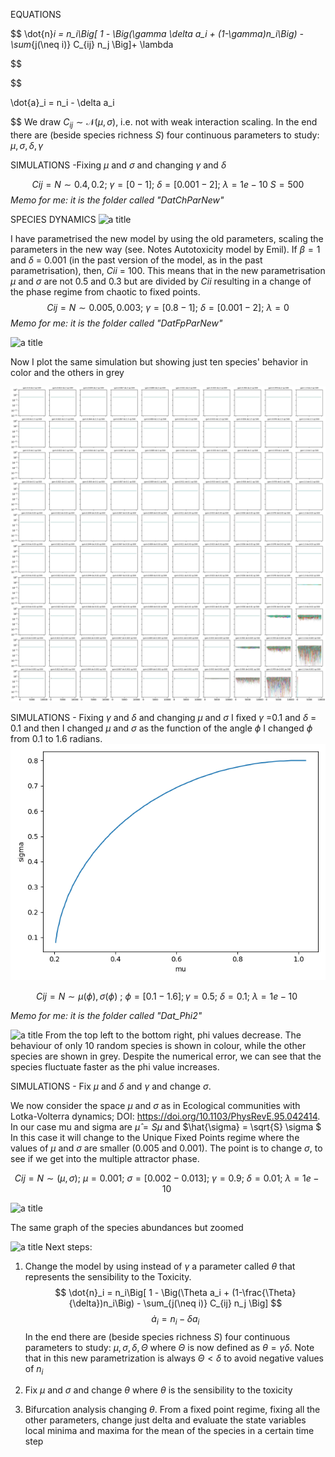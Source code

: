  EQUATIONS 
 
 $$
\dot{n}_i = n_i\Big[ 1 - \Big(\gamma \delta a_i + (1-\gamma)n_i\Big) - \sum_{j(\neq i)} C_{ij} n_j \Big]+ \lambda

$$

$$

\dot{a}_i = n_i - \delta a_i

$$
We draw $C_{ij}\sim \mathcal{N}(\mu,\sigma)$, i.e. not with weak interaction scaling. In the end there are (beside species richness $S$) four continuous parameters to study: $\mu,\sigma,\delta,\gamma$ 

SIMULATIONS -Fixing $\mu$ and $\sigma$ and changing $\gamma$ and $\delta$ 

 
$$ Cij = N \sim 0.4,0.2;\ \gamma=[0-1];\ \delta= [0.001-2];\ \lambda= 1e-10\ S=500 $$
*Memo for me: it is the folder called "DatChParNew"*

SPECIES DYNAMICS 
![a title](DeltaGamma/10speciestestimm.png)

I have parametrised the new model by using the old parameters, scaling the parameters in the new way (see. Notes Autotoxicity model by Emil). If $\beta=1$ and  $\delta$ = 0.001 (in the past version of the model, as in the past parametrisation), then,  $Cii$ = 100. This means that in the new parametrisation $\mu$ and $\sigma$ are not 0.5 and 0.3 but are divided by $Cii$ resulting in a change of the phase regime from chaotic to fixed points.
$$ Cij = N \sim 0.005,0.003;\ \gamma=[0.8-1];\ \delta= [0.001-2];\ \lambda= 0 $$
*Memo for me: it is the folder called "DatFpParNew"*

![a title](DeltaGamma/AllSpeciesFixedPoints.png)

Now I plot the same simulation but showing just ten species' behavior in color and the others in grey

![a title](DeltaGamma/10speciesFP2.png)

SIMULATIONS - Fixing $\gamma$ and $\delta$ and changing $\mu$ and $\sigma$ 
I fixed $\gamma$ =0.1 and $\delta$ = 0.1 and then I changed $\mu$ and $\sigma$ as the function of the angle $\phi$ 
I changed $\phi$ from 0.1 to 1.6 radians.
![a title](PHI/changingphi.png)

$$ Cij = N \sim \mu(\phi),\sigma(\phi)\ ;\ \phi = [0.1-1.6]; \gamma=0.5;\ \delta= 0.1;\ \lambda= 1e-10\  $$

*Memo for me: it is the folder called "Dat_Phi2"*

![a title](PHI/AllspeciesPHI10species.png)
From the top left to the bottom right, phi values decrease. The behaviour of only 10 random species is shown in colour, while the other species are shown in grey. Despite the numerical error, we can see that the species fluctuate faster as the phi value increases.

SIMULATIONS - Fix $\mu$ and $\delta$ and $\gamma$ and change $\sigma$. 

We now consider the space $\mu$ and $\sigma$ as in  Ecological communities with Lotka-Volterra dynamics; DOI: https://doi.org/10.1103/PhysRevE.95.042414. In our case mu and sigma are $\hat{\mu} = S \mu$ and $\hat{\sigma} = \sqrt{S} \sigma $
In this case it will change to the Unique Fixed Points regime where the values of $\mu$ and $\sigma$ are smaller (0.005 and 0.001). The point is to change $\sigma$, to see if we get into the multiple attractor phase.

$$ 
Cij = N \sim (\mu ,\sigma) ;\  \mu=0.001;\ \sigma=[0.002-0.013];\ \gamma=0.9;\ \delta= 0.01;\ \lambda= 1e-10\  
$$

![a title](Sigma/10speciesUFP.png)

The same graph of the species abundances but zoomed

![a title](Sigma/10speciesUFPzoom.png)
Next steps:
1. Change the model by using instead of $\gamma$ a parameter called $\theta$ that represents the sensibility to the Toxicity. 
$$
\dot{n}_i = n_i\Big[ 1 - \Big(\Theta a_i + (1-\frac{\Theta}{\delta})n_i\Big) - \sum_{j(\neq i)} C_{ij} n_j \Big] 
$$
$$
\dot{a}_i = n_i - \delta a_i
$$ 
In the end there are (beside species richness $S$) four continuous parameters to study: $\mu,\sigma,\delta,\Theta$ where $\Theta$ is now defined as $\theta = \gamma \delta$. Note that in this new parametrization is always $\Theta<\delta$ to avoid negative values of $n_i$

2. Fix $\mu$ and $\sigma$ and change $\theta$ where $\theta$ is the sensibility to the toxicity

3. Bifurcation analysis changing $\theta$. From a fixed point regime, fixing all the other parameters, change just delta and evaluate the state variables local minima and maxima for the mean of the species in a certain time step 